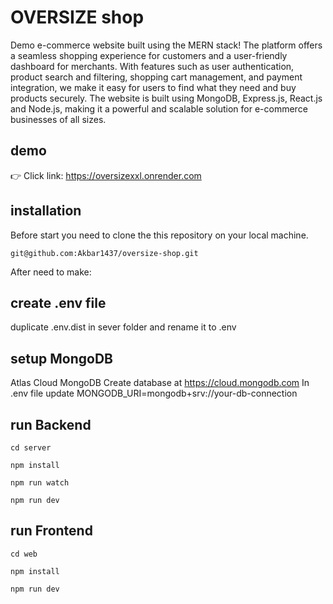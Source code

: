 # OVERSIZE shop

Demo e-commerce website built using the MERN stack! The platform offers a seamless shopping experience for customers and a user-friendly dashboard for merchants. With features such as user authentication, product search and filtering, shopping cart management, and payment integration, we make it easy for users to find what they need and buy products securely. The website is built using MongoDB, Express.js, React.js and Node.js, making it a powerful and scalable solution for e-commerce businesses of all sizes.

## demo

👉 Click link: https://oversizexxl.onrender.com

## installation

Before start you need to clone the this repository on your local machine.

```shell
git@github.com:Akbar1437/oversize-shop.git
```

After need to make:

## create .env file

duplicate .env.dist in sever folder and rename it to .env

## setup MongoDB

Atlas Cloud MongoDB
Create database at https://cloud.mongodb.com
In .env file update MONGODB_URI=mongodb+srv://your-db-connection

## run Backend

```shell
cd server
```

```shell
npm install
```

```shell
npm run watch
```

```shell
npm run dev
```

## run Frontend

```shell
cd web
```

```shell
npm install
```

```shell
npm run dev
```
